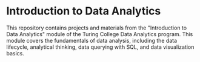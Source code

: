 # Introduction to Data Analytics
This repository contains projects and materials from the "Introduction to Data Analytics" module of the Turing College Data Analytics program. This module covers the fundamentals of data analysis, including the data lifecycle, analytical thinking, data querying with SQL, and data visualization basics.

